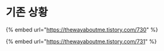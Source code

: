 # 기존 상황

{% embed url="https://thewayaboutme.tistory.com/730" %}

{% embed url="https://thewayaboutme.tistory.com/731" %}
